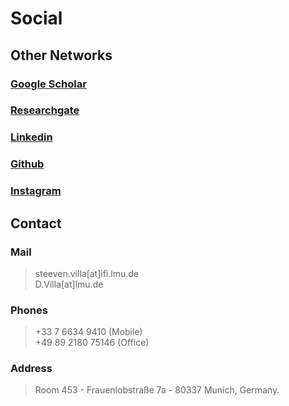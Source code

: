 # Social


<Icons/>

## Other Networks

### [Google Scholar](https://scholar.google.com/citations?view_op=list_works&hl=en&user=j6rFI50AAAAJ&gmla=AJsN-F43L6BhCs7R86McoSpAPqGiopQpO2t_vYJ_I-GUWEc7iR_AZAg7mxVGo5xDQC1jzEY_2Bpo9CJmSS06tZ-O2LlKheJ4ThLLXbbriDRQQtAdKGYP7UkxB6xRRBp6IRak3kOe9bGk)
### [Researchgate](https://www.researchgate.net/profile/David_Villa_Salazar)
### [Linkedin](https://fr.linkedin.com/in/steevenv)
### [Github](https://github.com/xteeven)
### [Instagram](https://www.instagram.com/xteevenv/)


## Contact

### Mail

> steeven.villa[at]ifi.lmu.de   
> D.Villa[at]lmu.de

### Phones

> +33 7 6634 9410 (Mobile)  
> +49 89 2180 75146 (Office)

### Address 

> Room 453 - Frauenlobstraße 7a - 80337 Munich, Germany.


